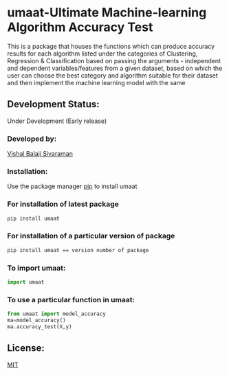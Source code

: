 # umaat-Ultimate Machine-learning Algorithm Accuracy Test
This is a package that houses the functions which can produce accuracy results for each algorithm listed under the categories of Clustering, Regression & Classification based on passing the arguments - independent and dependent variables/features from a given dataset, based on  which the user can choose the best category and algorithm suitable for their  dataset and then implement the machine learning model with the same 
## Development Status:
Under Development (Early release)

### Developed by:

 [Vishal Balaji Sivaraman](https://github.com/TheSocialLion)

### Installation:

Use the package manager [pip](https://pip.pypa.io/en/stable/) to install umaat

### For installation of latest package

```bash
pip install umaat
```
### For installation of a particular version of package

```bash
pip install umaat == version number of package
```

### To import umaat:

```python
import umaat
```
### To use a particular function in umaat:
```python
from umaat import model_accuracy
ma=model_accuracy()
ma.accuracy_test(X,y) 
```

## License:
[MIT](https://choosealicense.com/licenses/mit/)
